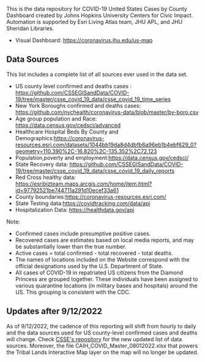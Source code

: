 This is the data repository for COVID-19 United States Cases by County Dashboard created by Johns Hopkins University Centers for Civic Impact. Automation is supported by Esri Living Atlas team, JHU APL, and JHU Sheridan Libraries. 

- Visual Dashboard: https://coronavirus.jhu.edu/us-map

## Data Sources
This list includes a complete list of all sources ever used in the data set.

- US county level confirmed and deaths cases : https://github.com/CSSEGISandData/COVID-19/tree/master/csse_covid_19_data/csse_covid_19_time_series
- New York Boroughs confirmed and deaths cases: https://github.com/nychealth/coronavirus-data/blob/master/by-boro.csv
- Age group population and Race: https://data.census.gov/cedsci/advanced
- Healthcare Hospital Beds By County and Demographics:https://coronavirus-resources.esri.com/datasets/1044bb19da8d4dbfb6a96eb1b4ebf629_0?geometry=110.390%2C-16.820%2C-135.352%2C72.123
- Population,poverty and employment:https://data.census.gov/cedsci/
- State Recovery data: https://github.com/CSSEGISandData/COVID-19/tree/master/csse_covid_19_data/csse_covid_19_daily_reports
- Red Cross healthy data: https://esribizteam.maps.arcgis.com/home/item.html?id=97792521be744711a291d10ecef33a61
- County boundaries:https://coronavirus-resources.esri.com/
- State Testing data:https://covidtracking.com/data/api
- Hospitalization Data: https://healthdata.gov/api

Note: 
- Confirmed cases include presumptive positive cases.
- Recovered cases are estimates based on local media reports, and may be substantially lower than the true number. 
- Active cases = total confirmed - total recovered - total deaths. 
- The names of locations included on the Website correspond with the official designations used by the U.S. Department of State.
- All cases of COVID-19 in repatriated US citizens from the Diamond Princess are grouped together. These individuals have been assigned to various quarantine locations (in military bases and hospitals) around the US. This grouping is consistent with the CDC.

## Updates after 9/12/2022
As of 9/12/2022, the cadence of this reporting will shift from hourly to daily and the data sources used for US county-level confirmed cases and deaths will change. Check [CSSE's repository](https://github.com/CSSEGISandData/COVID-19/tree/master/csse_covid_19_data) for the new updated list of data sources. Moreover, the file CAIH_COVID_Master_08012022.xlsx that powers the Tribal Lands Interactive Map layer on the map will no longer be updated.
